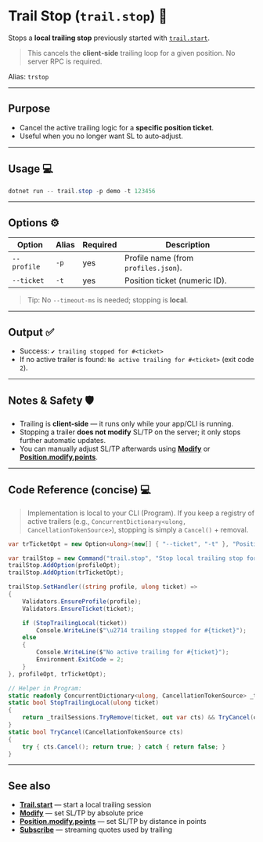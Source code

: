 # Trail Stop (`trail.stop`) 🛑

Stops a **local trailing stop** previously started with [`trail.start`](./Trail.start.md).

> This cancels the **client‑side** trailing loop for a given position. No server RPC is required.

Alias: `trstop`

---

## Purpose

* Cancel the active trailing logic for a **specific position ticket**.
* Useful when you no longer want SL to auto‑adjust.

---

## Usage 💻

```powershell
dotnet run -- trail.stop -p demo -t 123456
```

---

## Options ⚙️

| Option      | Alias | Required | Description                          |
| ----------- | ----- | -------- | ------------------------------------ |
| `--profile` | `-p`  | yes      | Profile name (from `profiles.json`). |
| `--ticket`  | `-t`  | yes      | Position ticket (numeric ID).        |

> Tip: No `--timeout-ms` is needed; stopping is **local**.

---

## Output ✅

* Success: `✔ trailing stopped for #<ticket>`
* If no active trailer is found: `No active trailing for #<ticket>` (exit code `2`).

---

## Notes & Safety 🛡️

* Trailing is **client‑side** — it runs only while your app/CLI is running.
* Stopping a trailer **does not modify** SL/TP on the server; it only stops further automatic updates.
* You can manually adjust SL/TP afterwards using **[Modify](./Modify.md)** or **[Position.modify.points](./Position.modify.points.md)**.

---

## Code Reference (concise) 💻

> Implementation is local to your CLI (Program). If you keep a registry of active trailers (e.g., `ConcurrentDictionary<ulong, CancellationTokenSource>`), stopping is simply a `Cancel()` + removal.

```csharp
var trTicketOpt = new Option<ulong>(new[] { "--ticket", "-t" }, "Position ticket") { IsRequired = true };

var trailStop = new Command("trail.stop", "Stop local trailing stop for a position");
trailStop.AddOption(profileOpt);
trailStop.AddOption(trTicketOpt);

trailStop.SetHandler((string profile, ulong ticket) =>
{
    Validators.EnsureProfile(profile);
    Validators.EnsureTicket(ticket);

    if (StopTrailingLocal(ticket))
        Console.WriteLine($"\u2714 trailing stopped for #{ticket}");
    else
    {
        Console.WriteLine($"No active trailing for #{ticket}");
        Environment.ExitCode = 2;
    }
}, profileOpt, trTicketOpt);

// Helper in Program:
static readonly ConcurrentDictionary<ulong, CancellationTokenSource> _trailSessions = new();
static bool StopTrailingLocal(ulong ticket)
{
    return _trailSessions.TryRemove(ticket, out var cts) && TryCancel(cts);
}
static bool TryCancel(CancellationTokenSource cts)
{
    try { cts.Cancel(); return true; } catch { return false; }
}
```

---

## See also

* **[Trail.start](./Trail.start.md)** — start a local trailing session
* **[Modify](./Modify.md)** — set SL/TP by absolute price
* **[Position.modify.points](./Position.modify.points.md)** — set SL/TP by distance in points
* **[Subscribe](../Streaming/Subscribe.md)** — streaming quotes used by trailing
